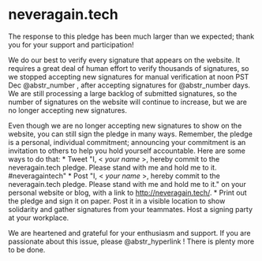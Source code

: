 # neveragain.tech

The response to this pledge has been much larger than we expected; thank you for your support and participation!

We do our best to verify every signature that appears on the website. It requires a great deal of human effort to verify thousands of signatures, so we stopped accepting new signatures for manual verification at noon PST Dec @abstr_number , after accepting signatures for @abstr_number days. We are still processing a large backlog of submitted signatures, so the number of signatures on the website will continue to increase, but we are no longer accepting new signatures.

Even though we are no longer accepting new signatures to show on the website, you can still sign the pledge in many ways. Remember, the pledge is a personal, individual commitment; announcing your commitment is an invitation to others to help you hold yourself accountable. Here are some ways to do that: * Tweet "I, < _your name_ >, hereby commit to the neveragain.tech pledge. Please stand with me and hold me to it. #neveragaintech" * Post "I, < _your name_ >, hereby commit to the neveragain.tech pledge. Please stand with me and hold me to it." on your personal website or blog, with a link to http://neveragain.tech/. * Print out the pledge and sign it on paper. Post it in a visible location to show solidarity and gather signatures from your teammates. Host a signing party at your workplace.

We are heartened and grateful for your enthusiasm and support. If you are passionate about this issue, please @abstr_hyperlink ! There is plenty more to be done.
